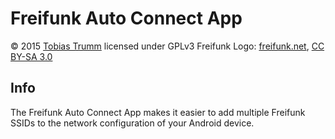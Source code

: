 # Freifunk Auto Connect App

&copy; 2015 [Tobias Trumm](mailto:tobiastrumm@uni-muenster.de) licensed under GPLv3
Freifunk Logo: [freifunk.net](http://freifunk.net),  [CC BY-SA 3.0](https://creativecommons.org/licenses/by-sa/3.0/)

## Info
The Freifunk Auto Connect App makes it easier to add multiple Freifunk SSIDs to the network configuration of your Android device.
